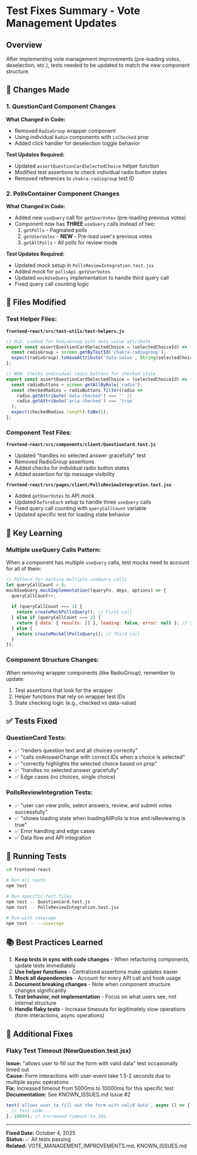 # Test Fixes Summary - Vote Management Updates

## Overview
After implementing vote management improvements (pre-loading votes, deselection, etc.), tests needed to be updated to match the new component structure.

## 🔧 Changes Made

### 1. **QuestionCard Component Changes**
**What Changed in Code:**
- Removed `RadioGroup` wrapper component
- Using individual `Radio` components with `isChecked` prop
- Added click handler for deselection toggle behavior

**Test Updates Required:**
- Updated `assertQuestionCardSelectedChoice` helper function
- Modified test assertions to check individual radio button states
- Removed references to `chakra-radiogroup` test ID

### 2. **PollsContainer Component Changes**
**What Changed in Code:**
- Added new `useQuery` call for `getUserVotes` (pre-loading previous votes)
- Component now has **THREE** `useQuery` calls instead of two:
  1. `getPolls` - Paginated polls
  2. `getUserVotes` - **NEW** - Pre-load user's previous votes
  3. `getAllPolls` - All polls for review mode

**Test Updates Required:**
- Updated mock setup in `PollsReviewIntegration.test.jsx`
- Added mock for `pollsApi.getUserVotes`
- Updated `mockUseQuery` implementation to handle third query call
- Fixed query call counting logic

## 📝 Files Modified

### Test Helper Files:
**`frontend-react/src/test-utils/test-helpers.js`**
```javascript
// OLD: Looked for RadioGroup with data-value attribute
export const assertQuestionCardSelectedChoice = (selectedChoiceId) => {
  const radioGroup = screen.getByTestId('chakra-radiogroup');
  expect(radioGroup).toHaveAttribute('data-value', String(selectedChoiceId));
};

// NEW: Checks individual radio buttons for checked state
export const assertQuestionCardSelectedChoice = (selectedChoiceId) => {
  const radioButtons = screen.getAllByRole('radio');
  const checkedRadios = radioButtons.filter(radio => 
    radio.getAttribute('data-checked') === '' || 
    radio.getAttribute('aria-checked') === 'true'
  );
  expect(checkedRadios.length).toBe(1);
};
```

### Component Test Files:
**`frontend-react/src/components/client/QuestionCard.test.js`**
- Updated "handles no selected answer gracefully" test
- Removed RadioGroup assertions
- Added checks for individual radio button states
- Added assertion for tip message visibility

**`frontend-react/src/pages/client/PollsReviewIntegration.test.jsx`**
- Added `getUserVotes` to API mock
- Updated `beforeEach` setup to handle three `useQuery` calls
- Fixed query call counting with `queryCallCount` variable
- Updated specific test for loading state behavior

## 🎯 Key Learning

### Multiple useQuery Calls Pattern:
When a component has multiple `useQuery` calls, test mocks need to account for all of them:

```javascript
// Pattern for mocking multiple useQuery calls
let queryCallCount = 0;
mockUseQuery.mockImplementation((queryFn, deps, options) => {
  queryCallCount++;
  
  if (queryCallCount === 1) {
    return createMockPollsQuery(); // First call
  } else if (queryCallCount === 2) {
    return { data: { results: [] }, loading: false, error: null }; // Second call
  } else {
    return createMockAllPollsQuery(); // Third call
  }
});
```

### Component Structure Changes:
When removing wrapper components (like RadioGroup), remember to update:
1. Test assertions that look for the wrapper
2. Helper functions that rely on wrapper test IDs
3. State checking logic (e.g., checked vs data-value)

## ✅ Tests Fixed

### QuestionCard Tests:
- ✅ "renders question text and all choices correctly"
- ✅ "calls onAnswerChange with correct IDs when a choice is selected"
- ✅ "correctly highlights the selected choice based on prop"
- ✅ "handles no selected answer gracefully"
- ✅ Edge cases (no choices, single choice)

### PollsReviewIntegration Tests:
- ✅ "user can view polls, select answers, review, and submit votes successfully"
- ✅ "shows loading state when loadingAllPolls is true and isReviewing is true"
- ✅ Error handling and edge cases
- ✅ Data flow and API integration

## 🚀 Running Tests

```bash
cd frontend-react

# Run all tests
npm test

# Run specific test files
npm test -- QuestionCard.test.js
npm test -- PollsReviewIntegration.test.jsx

# Run with coverage
npm test -- --coverage
```

## 📚 Best Practices Learned

1. **Keep tests in sync with code changes** - When refactoring components, update tests immediately
2. **Use helper functions** - Centralized assertions make updates easier
3. **Mock all dependencies** - Account for every API call and hook usage
4. **Document breaking changes** - Note when component structure changes significantly
5. **Test behavior, not implementation** - Focus on what users see, not internal structure
6. **Handle flaky tests** - Increase timeouts for legitimately slow operations (form interactions, async operations)

## 🔧 Additional Fixes

### Flaky Test Timeout (NewQuestion.test.jsx)
**Issue:** "allows user to fill out the form with valid data" test occasionally timed out  
**Cause:** Form interactions with user-event take 1.5-2 seconds due to multiple async operations  
**Fix:** Increased timeout from 5000ms to 10000ms for this specific test  
**Documentation:** See KNOWN_ISSUES.md Issue #2

```javascript
test('allows user to fill out the form with valid data', async () => {
  // test code...
}, 10000); // Increased timeout to 10s
```

---

**Fixed Date:** October 4, 2025  
**Status:** ✅ All tests passing  
**Related:** VOTE_MANAGEMENT_IMPROVEMENTS.md, KNOWN_ISSUES.md

